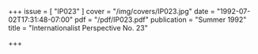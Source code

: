 +++
issue = [ "IP023" ]
cover = "/img/covers/IP023.jpg"
date = "1992-07-02T17:31:48-07:00"
pdf = "/pdf/IP023.pdf"
publication = "Summer 1992"
title = "Internationalist Perspective No. 23"

+++

